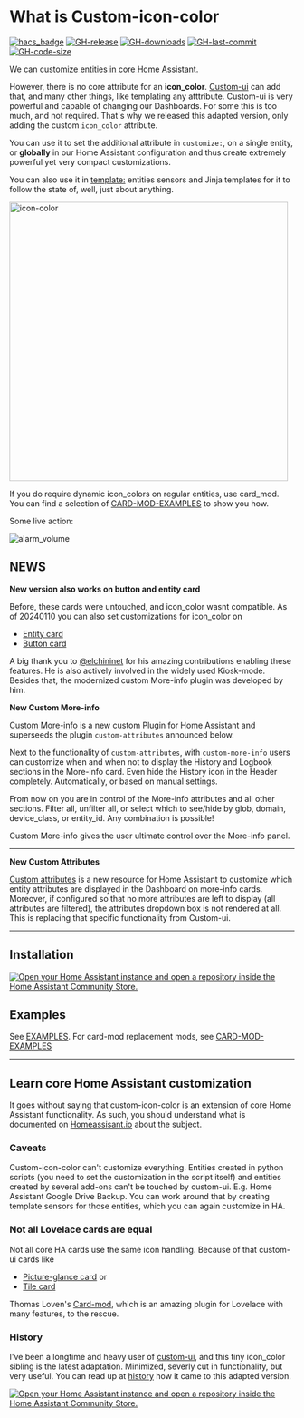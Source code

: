 # What is Custom-icon-color

[![hacs_badge](https://img.shields.io/badge/HACS-Custom-41BDF5.svg?style=flat-square)](https://github.com/hacs/integration)
[![GH-release](https://img.shields.io/github/v/release/Mariusthvdb/custom-icon-color.svg?style=flat-square)](https://github.com/Mariusthvdb/custom-icon-color/releases)
[![GH-downloads](https://img.shields.io/github/downloads/Mariusthvdb/custom-icon-color/total?style=flat-square)](https://github.com/Mariusthvdb/custom-icon-color/releases)
[![GH-last-commit](https://img.shields.io/github/last-commit/Mariusthvdb/custom-icon-color.svg?style=flat-square)](https://github.com/Mariusthvdb/custom-icon-color/commits/master)
[![GH-code-size](https://img.shields.io/github/languages/code-size/Mariusthvdb/custom-icon-color.svg?color=red&style=flat-square)](https://github.com/Mariusthvdb/custom-icon-color)

We can 
[customize entities in core Home Assistant](https://www.home-assistant.io/docs/configuration/customizing-devices/). 

However, there is no core attribute for an **icon_color**. [Custom-ui](https://github.com/Mariusthvdb/custom-ui) can add that, and many other things, like templating any atttribute.
Custom-ui is very powerful and capable of changing our Dashboards. For some this is too much, and not required. That's why we released this adapted version, only adding the custom `icon_color` attribute.

You can use it to set the additional attribute in `customize:`, on a single entity, or **globally** in our Home Assistant configuration and thus create extremely powerful yet 
very compact customizations.

You can also use it in [template:](https://www.home-assistant.io/integrations/template/#attributes) entities sensors and  Jinja templates for it to follow the state of, well, just about anything.

<img width="492" alt="icon-color" src="https://user-images.githubusercontent.com/33354141/168234088-ee5a5b11-0e68-49fd-b664-6e5a13c79fb0.png">

If you do require dynamic icon_colors on regular entities, use card_mod. You can find a selection of [CARD-MOD-EXAMPLES](https://github.com/Mariusthvdb/custom-icon-color/blob/main/CARD-MOD-EXAMPLES.md) to show you how.

Some live action:

![alarm_volume](https://github.com/Mariusthvdb/custom-icon-color/assets/33354141/3f1840b7-9608-4cb6-a127-b07b82cd28af)


## NEWS

**New version also works on button and entity card**

Before, these cards were untouched, and icon_color wasnt compatible. As of 20240110 you can also set customizations for icon_color on 
* [Entity card](https://www.home-assistant.io/lovelace/entity/)
* [Button card](https://www.home-assistant.io/lovelace/button/)

A big thank you to [@elchininet](https://github.com/elchininet/custom-sidebar) for his amazing contributions enabling these features. He is also actively involved in the widely used Kiosk-mode.
Besides that, the modernized custom More-info plugin was developed by him.

**New Custom More-info**

[Custom More-info](https://github.com/Mariusthvdb/custom-more-info) is a new custom Plugin for Home Assistant and superseeds the plugin `custom-attributes` announced below. 

Next to the functionality of `custom-attributes`, with `custom-more-info` users can customize when and when not to display the History and Logbook sections in the More-info card. Even hide the History icon in the Header completely. Automatically, or based on manual settings.

From now on you are in control of the More-info attributes and all other sections. Filter all, unfilter all, or select which to see/hide by glob, domain, device_class, or entity_id. Any combination is possible!

Custom More-info gives the user ultimate control over the More-info panel.
___
**New Custom Attributes**

[Custom attributes](https://github.com/Mariusthvdb/custom-attributes) is a new resource for Home Assistant to customize which entity attributes are displayed in the Dashboard on more-info cards. Moreover, if configured so that no more attributes are left to display (all attributes are filtered), the attributes dropdown box is not rendered at all. This is replacing that specific functionality from Custom-ui.

--- 

## Installation

<a href="https://my.home-assistant.io/redirect/hacs_repository/?owner=Mariusthvdb&repository=custom-ui-icon-color&category=plugin" target="_blank" rel="noreferrer noopener"><img src="https://my.home-assistant.io/badges/hacs_repository.svg" alt="Open your Home Assistant instance and open a repository inside the Home Assistant Community Store." /></a>

## Examples
See [EXAMPLES](https://github.com/Mariusthvdb/custom-icon-color/blob/master/EXAMPLES.md).
For card-mod replacement mods, see [CARD-MOD-EXAMPLES](https://github.com/Mariusthvdb/custom-icon-color/blob/main/CARD-MOD-EXAMPLES.md)

---

## Learn core Home Assistant customization 
It goes without saying that custom-icon-color is an extension of core Home Assistant functionality. As 
such, you should understand what is documented on 
[Homeassisant.io](https://www.home-assistant.io/docs/configuration/customizing-devices/) about the 
subject.

### Caveats
Custom-icon-color can't customize everything. Entities created in python scripts (you need to set the 
customization in the script itself) and entities created by several add-ons can't be touched by 
custom-ui. E.g. Home Assistant Google Drive Backup. You can work 
around that by creating template sensors for those entities, which you can again customize in HA.

### Not all Lovelace cards are equal
Not all core HA cards use the same icon handling. Because of that custom-ui cards like
* [Picture-glance card](https://www.home-assistant.io/dashboards/picture-glance/) or
* [Tile card](https://www.home-assistant.io/dashboards/tile/)

Thomas Loven's [Card-mod](https://github.com/thomasloven/lovelace-card-mod), which is an amazing 
plugin for Lovelace with many features, to the rescue.

### History
I've been a longtime and heavy user of [custom-ui](https://github.com/Mariusthvdb/custom-ui), and this tiny icon_color sibling is the latest adaptation. Minimized, severly cut in functionality, but very useful.
You can read up at 
[history](https://github.com/Mariusthvdb/custom-ui/blob/master/HISTORY.md) how it came to this 
adapted version.

<a href="https://my.home-assistant.io/redirect/hacs_repository/?owner=mariusthvdb&repository=https%3A%2F%2Fgithub.com%2FMariusthvdb%2Fcustom-ui-icon-color%2Ftree%2Fmain&category=Plugin" target="_blank" rel="noreferrer noopener"><img src="https://my.home-assistant.io/badges/hacs_repository.svg" alt="Open your Home Assistant instance and open a repository inside the Home Assistant Community Store." /></a>
